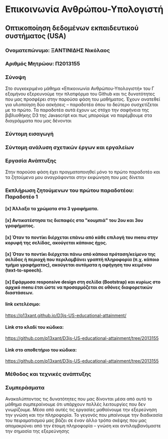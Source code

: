 # Επικοινωνία Ανθρώπου-Υπολογιστή
## Οπτικοποίηση δεδομένων εκπαιδευτικού συστήματος (USA)
### Ονοματεπώνυμο: ΞΑΝΤΙΝΙΔΗΣ Νικόλαος
### Αριθμός Μητρώου: Π2013155
### Σύνοψη

Στο συγκεκριμένο μάθημα «Επικοινωνία Ανθρώπου-Υπολογιστή» του Γ εξαμήνου  εξερευνούμε την πλατφόρμα του Github και τις δυνατότητες που μας προσφέρει στην παρούσα φάση του μαθήματος. Έχουν ανατεθεί  για υλοποίηση δύο ασκήσεις – παραδοτέα όπου το δεύτερο συσχετίζεται με το πρώτο. Τα παραδοτέα αυτά έχουν ως στόχο την σαφήνεια της βιβλιοθήκης D3 της Javascript και πως μπορούμε να παρέμβουμε στα διαγράμματα που μας δένονται

### Σύντομη εισαγωγή


### Σύντομη ανάλυση σχετικών έργων και εργαλείων 


### Εργασία Ανάπτυξης
Στην παρούσα φάση έχει πραγματοποιηθεί  μόνο το πρώτο παραδοτέο και τα ζητούμενα μου αναγράφονται στην εκφώνηση που μας δίνεται 
### Εκπλήρωση ζητούμενων του πρώτου παραδοτέου: Παραδοτέο 1

#### [x] Άλλαξα τα χρώματα στα 3 γραφήματα.
#### [x] Αντικατέστησα τις διεπαφές στα "κουμπιά" του 2ου και 3ου γραφήματος.
#### [x] Όταν το ποντίκι διέρχεται επάνω από κάθε επιλογή του menu στην κορυφή της σελίδας, ακούγεται κάποιος ήχος.
#### [x] Όταν το ποντίκι διέρχεται πάνω από κάποια πρόταση/κείμενο της σελίδας ή περιοχή που περιλαμβάνει γραπτή πληροφορία (π.χ. κάποιο τμήμα γραφήματος), ακούγεται αυτόματα η αφήγηση του κειμένου (text-to-speech).
#### [x] Εφάρμοσα responsive design στη σελίδα (Bootstrap) και κυρίως στο αρχικό menu έτσι ώστε να προσαρμόζεται σε οθόνες διαφορετικών διαστάσεων.
#### link εκτελέσιμο:
https://p13xant.github.io/D3js-US-educational-attainment/
#### Link στο κλαδί του κώδικα:
https://github.com/p13xant/D3js-US-educational-attainment/tree/2013155
#### Link στο αποθετήριο του κώδικα:
https://github.com/p13xant/D3js-US-educational-attainment/tree/2013155


### Μέθοδος και τεχνικές ανάπτυξης


### Συμπεράσματα
Ανακαλύπτοντας τις δυνατότητες που μας δίνονται μέσα από αυτό το μάθημα συμπεραίνουμε ότι υπάρχουν πολλές λειτουργίες που δεν γνωρίζουμε. Μέσα από αυτές τις εργασίες μαθαίνουμε την εξερεύνηση την γνώση και την πληροφορία. Το γεγονός που μπαίνουμε την διαδικασία του πειραματισμού μας βάζει σε έναν άλλο τρόπο σκέψης που μας απομακρύνει από την έτοιμη πληροφορία – γνώση και αντιλαμβανόμαστε την σημασία της εξερεύνησης 
